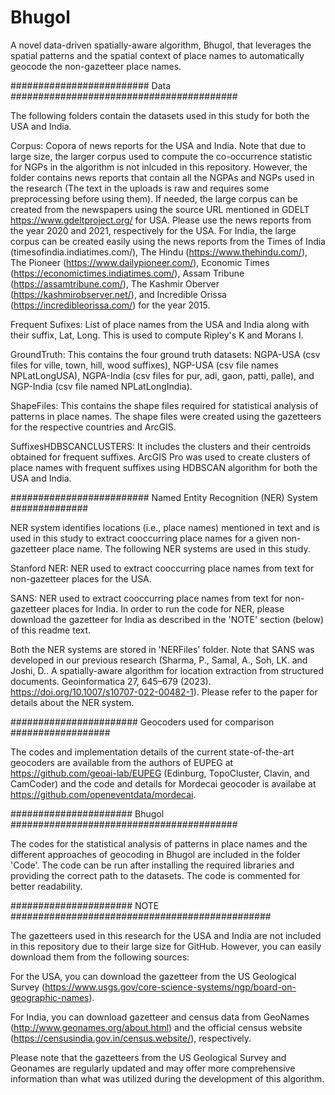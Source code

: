 # Bhugol
A novel data-driven spatially-aware algorithm, Bhugol, that leverages the spatial patterns and the spatial context of place names to automatically geocode the non-gazetteer place names. 


######################### Data #########################################

The following folders contain the datasets used in this study for both the USA and India.

Corpus: Copora of news reports for the USA and India. Note that due to large size, the larger corpus used to compute the co-occurrence statistic for NGPs in the algorithm is not inlcuded in this repository. However, the folder contains news reports that contain all the NGPAs and NGPs used in the research (The text in the uploads is raw and requires some preprocessing before using them). If needed, the large corpus can be created from the newspapers using the source URL mentioned in GDELT https://www.gdeltproject.org/ for USA. Please use the news reports from the year 2020 and 2021, respectively for the USA. For India, the large corpus can be created easily using the news reports from the Times of India (timesofindia.indiatimes.com/), The Hindu (https://www.thehindu.com/), The Pioneer (https://www.dailypioneer.com/), Economic Times (https://economictimes.indiatimes.com/), Assam Tribune (https://assamtribune.com/), The Kashmir Oberver (https://kashmirobserver.net/), and Incredible Orissa (https://incredibleorissa.com/) for the year 2015.

Frequent Sufixes: List of place names from the USA and India along with their suffix, Lat, Long. This is used to compute Ripley's K and Morans I. 

GroundTruth: This contains the four ground truth datasets: NGPA-USA (csv files for ville, town, hill, wood suffixes), NGP-USA (csv file names NPLatLongUSA), NGPA-India (csv files for pur, adi, gaon, patti, palle), and NGP-India (csv file named NPLatLongIndia).

ShapeFiles: This contains the shape files required for statistical analysis of patterns in place names. The shape files were created using the gazetteers for the respective countries and ArcGIS.

SuffixesHDBSCANCLUSTERS: It includes the clusters and their centroids obtained for frequent suffixes. ArcGIS Pro was used to create clusters of place names with frequent suffixes using HDBSCAN algorithm for both the USA and India.


######################### Named Entity Recognition (NER) System ##############

NER system identifies locations (i.e., place names) mentioned in text and is used in this study to extract cooccurring place names for a given non-gazetteer place name. The following NER systems are used in this study.

Stanford NER: NER used to extract cooccurring place names from text for non-gazetteer places for the USA.

SANS: NER used to extract cooccurring place names from text for non-gazetteer places for India. In order to run the code for NER, please download the gazetteer for India as described in the 'NOTE' section (below) of this readme text.

Both the NER systems are stored in 'NERFiles' folder. Note that SANS was developed in our previous research (Sharma, P., Samal, A., Soh, LK. and Joshi, D.. A spatially-aware algorithm for location extraction from structured documents. Geoinformatica 27, 645–679 (2023). https://doi.org/10.1007/s10707-022-00482-1). Please refer to the paper for details about the NER system.


####################### Geocoders used for comparison ##################

The codes and implementation details of the current state-of-the-art geocoders are available from the authors of EUPEG at https://github.com/geoai-lab/EUPEG (Edinburg, TopoCluster, Clavin, and CamCoder) and the code and details for Mordecai geocoder is availabe at https://github.com/openeventdata/mordecai.

###################### Bhugol #########################################

The codes for the statistical analysis of patterns in place names and the different approaches of geocoding in Bhugol are included in the folder 'Code'. 
The code can be run after installing the required libraries and providing the correct path to the datasets. The code is commented for better readability.

###################### NOTE ###############################################

The gazetteers used in this research for the USA and India are not included in this repository due to their large size for GitHub. However, you can easily download them from the following sources:

For the USA, you can download the gazetteer from the US Geological Survey (https://www.usgs.gov/core-science-systems/ngp/board-on-geographic-names).

For India, you can download gazetteer and census data from GeoNames (http://www.geonames.org/about.html) and the official census website (https://censusindia.gov.in/census.website/), respectively.

Please note that the gazetteers from the US Geological Survey and Geonames are regularly updated and may offer more comprehensive information than what was utilized during the development of this algorithm.
